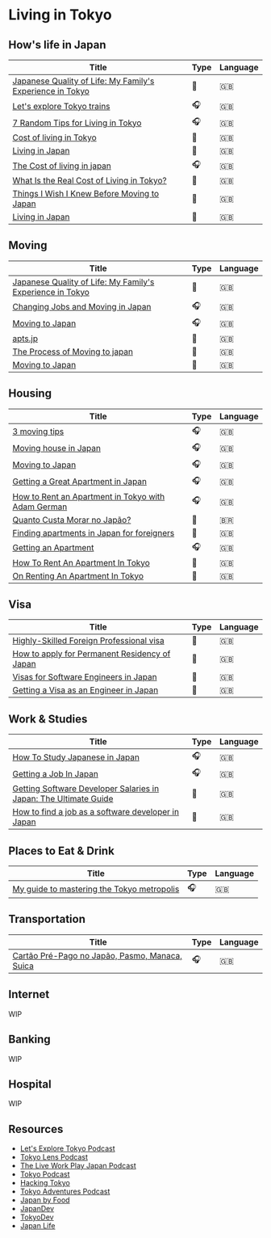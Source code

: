# Living in Tokyo

## How's life in Japan

| Title                                                                                                                                  | Type | Language |
| -------------------------------------------------------------------------------------------------------------------------------------- | ---- | -------- |
| [Japanese Quality of Life: My Family's Experience in Tokyo](https://www.youtube.com/watch?v=oqh2F9Xeqx8)                               | 🎥   | 🇬🇧       |
| [Let's explore Tokyo trains](https://podtail.com/en/podcast/let-s-explore-tokyo-podcast/let-s-explore-tokyo-trains/)                   | 🎧   | 🇬🇧       |
| [7 Random Tips for Living in Tokyo](https://tokyo-podcast.com/2019/01/27/random-tips-for-living-in-tokyo/)                             | 🎧   | 🇬🇧       |
| [Cost of living in Tokyo](https://www.youtube.com/watch?v=GbrLob9YUPE&ab_channel=costoflivingin)                                       | 🎥   | 🇬🇧       |
| [Living in Japan](https://www.youtube.com/watch?v=DO58nQzU4Lc&list=PLPzW9wf0QVQ-UBLhgTyZMBLyd26ocw113&ab_channel=Hey%2CJu%21Listen%21) | 🎥   | 🇬🇧       |
| [The Cost of living in japan](https://www.tokyoadventures.com/podcast/https/anchorfm/dashboard/episode/epho58)                         | 🎧   | 🇬🇧       |
| [What Is the Real Cost of Living in Tokyo?](https://japan-dev.com/blog/what_is_the_real_cost_of_living_in_tokyo)                       | 📝   | 🇬🇧       |
| [Things I Wish I Knew Before Moving to Japan](https://www.youtube.com/watch?v=t1hXoP17FGI)                                             | 🎥   | 🇬🇧       |
| [Living in Japan](https://www.reddit.com/r/japanlife/wiki/index#wiki_living_in_japan)                                                  | 📝   | 🇬🇧       |

## Moving

| Title                                                                                                              | Type | Language |
| ------------------------------------------------------------------------------------------------------------------ | ---- | -------- |
| [Japanese Quality of Life: My Family's Experience in Tokyo](https://www.youtube.com/watch?v=oqh2F9Xeqx8)           | 🎥   | 🇬🇧       |
| [Changing Jobs and Moving in Japan](https://jobsinjapan.com/blog/news/changing-jobs-moving-japan-podcast/)         | 🎧   | 🇬🇧       |
| [Moving to Japan](https://tokyo-podcast.com/how-to-move-to-japan/)                                                 | 🎧   | 🇬🇧       |
| [apts.jp](https://apts.jp/)                                                                                        | 📝   | 🇬🇧       |
| [The Process of Moving to japan](https://www.tokyoadventures.com/podcast/https/anchorfm/dashboard/episode/e11vi6f) | 📝   | 🇬🇧       |
| [Moving to Japan](https://www.reddit.com/r/japanlife/wiki/moving_in)                                               | 📝   | 🇬🇧       |

## Housing

| Title                                                                                                                     | Type | Language |
| ------------------------------------------------------------------------------------------------------------------------- | ---- | -------- |
| [3 moving tips](https://podtail.com/en/podcast/let-s-explore-tokyo-podcast/3-moving-to-japan-tips/)                       | 🎧   | 🇬🇧       |
| [Moving house in Japan](https://anchor.fm/tokyolens/episodes/Moving-Houses-in-Japan-e3inia)                               | 🎧   | 🇬🇧       |
| [Moving to Japan](https://tokyo-podcast.com/how-to-move-to-japan/)                                                        | 🎧   | 🇬🇧       |
| [Getting a Great Apartment in Japan](https://www.liveworkplayjapan.com/getting-a-great-apartment-in-japan)                | 🎧   | 🇬🇧       |
| [How to Rent an Apartment in Tokyo with Adam German](https://tokyo-podcast.com/2012/10/21/renting-an-apartment-in-tokyo/) | 🎧   | 🇬🇧       |
| [Quanto Custa Morar no Japão?](https://www.youtube.com/watch?v=J1NEXeOposI&list=PLPzW9wf0QVQ-UBLhgTyZMBLyd26ocw113)       | 🎥   | 🇧🇷       |
| [Finding apartments in Japan for foreigners](https://japan-dev.com/blog/finding-apartments-in-japan-for-foreigners)       | 📝   | 🇬🇧       |
| [Getting an Apartment](https://www.tokyoadventures.com/podcast/https/anchorfm/dashboard/episode/eotchn)                   | 🎧   | 🇬🇧       |
| [How To Rent An Apartment In Tokyo](https://tokyo-podcast.com/renting-an-apartment-in-tokyo/)                             | 🎥   | 🇬🇧       |
| [On Renting An Apartment In Tokyo](https://tokyo-podcast.com/renting-apartment-tokyo/)                                    | 🎥   | 🇬🇧       |

## Visa

| Title                                                                                                                                                          | Type | Language |
| -------------------------------------------------------------------------------------------------------------------------------------------------------------- | ---- | -------- |
| [Highly-Skilled Foreign Professional visa](https://resources.realestate.co.jp/living/highly-skilled-foreign-professional-visa-for-japan-how-and-why-to-apply/) | 📝   | 🇬🇧       |
| [How to apply for Permanent Residency of Japan](https://paipo-tang.medium.com/how-to-apply-for-permanent-residency-of-japan-89f850bff7b5)                      | 📝   | 🇬🇧       |
| [Visas for Software Engineers in Japan](https://www.tokyodev.com/2020/03/02/japanese-engineering-visa-options/)                                                | 📝   | 🇬🇧       |
| [Getting a Visa as an Engineer in Japan](https://japan-dev.com/blog/getting-a-visa-as-an-engineer-in-japan)                                                    | 📝   | 🇬🇧       |

## Work & Studies

| Title                                                                                                                                                  | Type | Language |
| ------------------------------------------------------------------------------------------------------------------------------------------------------ | ---- | -------- |
| [How To Study Japanese in Japan](https://tokyo-podcast.com/2019/01/29/how-to-study-japanese-in-japan)                                                  | 🎧   | 🇬🇧       |
| [Getting a Job In Japan](https://www.tokyoadventures.com/podcast/https/anchorfm/dashboard/episode/eli1hb)                                              | 🎧   | 🇬🇧       |
| [Getting Software Developer Salaries in Japan: The Ultimate Guide](https://japan-dev.com/blog/software-developer-salaries-in-japan-the-ultimate-guide) | 📝   | 🇬🇧       |
| [How to find a job as a software developer in Japan](https://japan-dev.com/blog/how-to-find-a-job-as-a-software-developer-in-japan)                    | 📝   | 🇬🇧       |

## Places to Eat & Drink

| Title                                                                                                                                                     | Type | Language |
| --------------------------------------------------------------------------------------------------------------------------------------------------------- | ---- | -------- |
| [My guide to mastering the Tokyo metropolis](https://www.facebook.com/notes/dan-castellano/my-guide-to-mastering-the-tokyo-metropolis/10156466320841288/) | 🎧   | 🇬🇧       |

## Transportation

| Title                                                                                         | Type | Language |
| --------------------------------------------------------------------------------------------- | ---- | -------- |
| [Cartão Pré-Pago no Japão, Pasmo, Manaca, Suica](https://www.youtube.com/watch?v=wU43rUbHwMs) | 🎧   | 🇬🇧       |

## Internet

WIP

## Banking

WIP

## Hospital

WIP

## Resources

- [Let's Explore Tokyo Podcast](https://podtail.com/en/podcast/let-s-explore-tokyo-podcast/)
- [Tokyo Lens Podcast](https://anchor.fm/tokyolens)
- [The Live Work Play Japan Podcast](https://www.liveworkplayjapan.com/podcast/)
- [Tokyo Podcast](https://tokyo-podcast.com/)
- [Hacking Tokyo](https://hackingtokyo.com/)
- [Tokyo Adventures Podcast](https://www.tokyoadventures.com/podcast)
- [Japan by Food](https://www.youtube.com/c/JapanbyFood)
- [JapanDev](https://japan-dev.com/)
- [TokyoDev](tokyodev.com)
- [Japan Life](https://www.reddit.com/r/japanlife/wiki/index)
